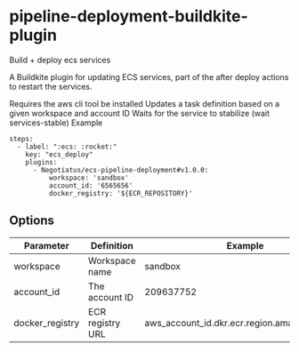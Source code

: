 # pipeline-deployment-buildkite-plugin
Build + deploy ecs services

A Buildkite plugin for updating ECS services, part of the after deploy actions to restart the services.

Requires the aws cli tool be installed
Updates a task definition based on a given workspace and account ID
Waits for the service to stabilize (wait services-stable)
Example
```
steps:
  - label: ":ecs: :rocket:"
    key: "ecs_deploy"
    plugins:
      - Negotiatus/ecs-pipeline-deployment#v1.0.0:
          workspace: 'sandbox'
          account_id: '6565656'
          docker_registry: '${ECR_REPOSITORY}'
```

## Options

Parameter | Definition | Example | 
--- | --- | ---
workspace | Workspace name | sandbox | 
account_id | The account ID | 209637752 | 
docker_registry | ECR registry URL | aws_account_id.dkr.ecr.region.amazonaws.com | 
